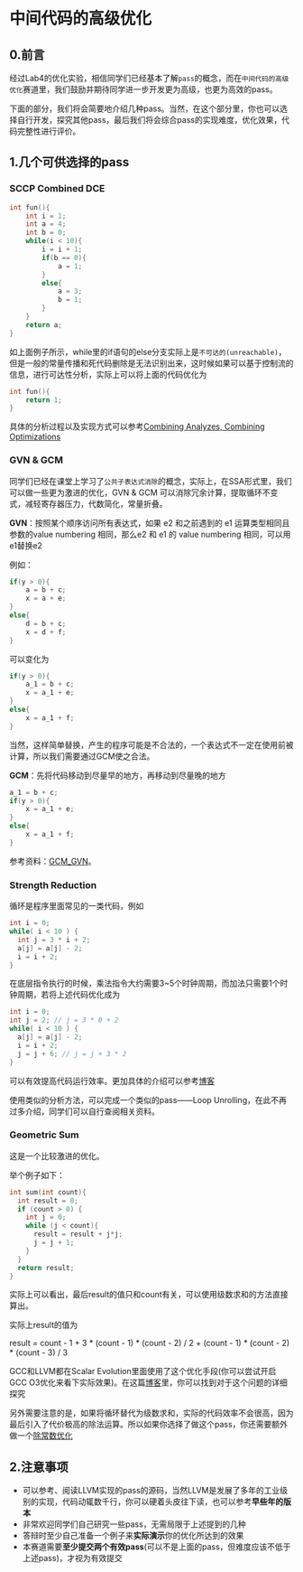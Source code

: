 # 中间代码的高级优化

## 0.前言

经过Lab4的优化实验，相信同学们已经基本了解`pass`的概念，而在`中间代码的高级优化`赛道里，我们鼓励并期待同学进一步开发更为高级，也更为高效的pass。

下面的部分，我们将会简要地介绍几种pass。当然，在这个部分里，你也可以选择自行开发，探究其他pass，最后我们将会综合pass的实现难度，优化效果，代码完整性进行评价。

## 1.几个可供选择的pass

### SCCP Combined DCE

```c++
int fun(){
    int i = 1;
    int a = 4;
    int b = 0;
    while(i < 10){
        i = i + 1;
        if(b == 0){
            a = 1;
        }
        else{
            a = 3;
            b = 1;
        }
    }
    return a;
}
```

如上面例子所示，while里的if语句的else分支实际上是`不可达的(unreachable)`，但是一般的常量传播和死代码删除是无法识别出来，这时候如果可以基于控制流的信息，进行可达性分析，实际上可以将上面的代码优化为

```c++
int fun(){
    return 1;
}
```

具体的分析过程以及实现方式可以参考[Combining Analyzes, Combining Optimizations](https://scholarship.rice.edu/bitstream/handle/1911/96451/TR95-252.pdf?sequence=1&isAllowed=y)

### GVN & GCM

同学们已经在课堂上学习了`公共子表达式消除`的概念，实际上，在SSA形式里，我们可以做一些更为激进的优化，GVN & GCM 可以消除冗余计算，提取循环不变式，减轻寄存器压力，代数简化，常量折叠。

**GVN**：按照某个顺序访问所有表达式，如果 e2 和之前遇到的 e1 运算类型相同且参数的value numbering 相同，那么e2 和 e1 的 value numbering 相同，可以用e1替换e2

例如：

```c++
if(y > 0){
    a = b + c;
    x = a + e;
}
else{
    d = b + c;
    x = d + f;
}
```

可以变化为

```c++
if(y > 0){
    a_1 = b + c;
    x = a_1 + e;
}
else{
    x = a_1 + f;
}
```

当然，这样简单替换，产生的程序可能是不合法的，一个表达式不一定在使用前被计算，所以我们需要通过GCM使之合法。

**GCM**：先将代码移动到尽量早的地方，再移动到尽量晚的地方

```c++
a_1 = b + c;
if(y > 0){
    x = a_1 + e;
}
else{
    x = a_1 + f;
}
```
参考资料：[GCM_GVN](https://courses.cs.washington.edu/courses/cse501/04wi/papers/click-pldi95.pdf)。

### Strength Reduction

循环是程序里面常见的一类代码，例如

```c++
int i = 0;
while( i < 10 ) {
  int j = 3 * i + 2;
  a[j] = a[j] - 2;
  i = i + 2;
}
```

在底层指令执行的时候，乘法指令大约需要3~5个时钟周期，而加法只需要1个时钟周期，若将上述代码优化成为

```c++
int i = 0;
int j = 2; // j = 3 * 0 + 2
while( i < 10 ) {
  a[j] = a[j] - 2;
  i = i + 2;
  j = j + 6; // j = j + 3 * 2
}
```

可以有效提高代码运行效率。更加具体的介绍可以参考[博客](https://www.cs.cornell.edu/courses/cs6120/2019fa/blog/strength-reduction-pass-in-llvm/)

使用类似的分析方法，可以完成一个类似的pass——Loop Unrolling，在此不再过多介绍，同学们可以自行查阅相关资料。

### Geometric Sum

这是一个比较激进的优化。

举个例子如下：

```c
int sum(int count){
  int result = 0;
  if (count > 0) {
    int j = 0;
	while (j < count){
      result = result + j*j;
      j = j + 1;
    }
  }
  return result;
}
```

实际上可以看出，最后result的值只和count有关，可以使用级数求和的方法直接算出。

实际上result的值为 

result = count - 1 + 3 * (count - 1) * (count - 2) / 2 + (count - 1) * (count - 2) * (count - 3) / 3

GCC和LLVM都在Scalar Evolution里面使用了这个优化手段(你可以尝试开启GCC O3优化来看下实际效果)。在这篇[博客](https://kristerw.blogspot.com/2019/04/how-llvm-optimizes-geometric-sums.html)里，你可以找到对于这个问题的详细探究

另外需要注意的是，如果将循环替代为级数求和，实际的代码效率不会很高，因为最后引入了代价极高的除法运算。所以如果你选择了做这个pass，你还需要额外做一个[除常数优化](https://gmplib.org/~tege/divcnst-pldi94.pdf)

## 2.注意事项

- 可以参考、阅读LLVM实现的pass的源码，当然LLVM是发展了多年的工业级别的实现，代码动辄数千行，你可以硬着头皮往下读，也可以参考**早些年的版本**
- 非常欢迎同学们自己研究一些pass，无需局限于上述提到的几种
- 答辩时至少自己准备一个例子来**实际演示**你的优化所达到的效果
- 本赛道需要**至少提交两个有效pass**(可以不是上面的pass，但难度应该不低于上述pass)，才视为有效提交
